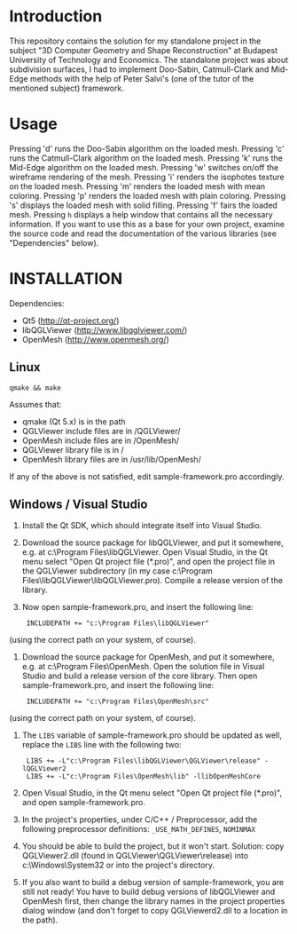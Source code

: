 # Introduction
This repository contains the solution for my standalone project in the subject 
"3D Computer Geometry and Shape Reconstruction" at Budapest University of 
Technology and Economics. The standalone project was about subdivision surfaces, 
I had to implement Doo-Sabin, Catmull-Clark and Mid-Edge methods with the help 
of Peter Salvi's (one of the tutor of the mentioned subject) framework.

# Usage

Pressing 'd' runs the Doo-Sabin algorithm on the loaded mesh.
Pressing 'c' runs the Catmull-Clark algorithm on the loaded mesh.
Pressing 'k' runs the Mid-Edge algorithm on the loaded mesh.
Pressing 'w' switches on/off the wireframe rendering of the mesh.
Pressing 'i' renders the isophotes texture on the loaded mesh.
Pressing 'm' renders the loaded mesh with mean coloring.
Pressing 'p' renders the loaded mesh with plain coloring.
Pressing 's' displays the loaded mesh with solid filling.
Pressing 'f' fairs the loaded mesh.
Pressing `h` displays a help window that contains all the necessary information.
If you want to use this as a base for your own project, examine the source code
and read the documentation of the various libraries (see "Dependencies" below).

# INSTALLATION

Dependencies:

- Qt5 (http://qt-project.org/)
- libQGLViewer (http://www.libqglviewer.com/)
- OpenMesh (http://www.openmesh.org/)

## Linux

    qmake && make

Assumes that:

- qmake (Qt 5.x) is in the path
- QGLViewer include files are in <standard include directory>/QGLViewer/
- OpenMesh  include files are in <standard include directory>/OpenMesh/
- QGLViewer library file  is  in <standard library directory>/
- OpenMesh  library files are in /usr/lib/OpenMesh/

If any of the above is not satisfied, edit sample-framework.pro accordingly.

## Windows / Visual Studio

1. Install the Qt SDK, which should integrate itself into Visual Studio.

1. Download the source package for libQGLViewer, and put it somewhere,
   e.g. at c:\Program Files\libQGLViewer. Open Visual Studio,
   in the Qt menu select "Open Qt project file (*.pro)",
   and open the project file in the QGLViewer subdirectory
   (in my case c:\Program Files\libQGLViewer\libQGLViewer.pro).
   Compile a release version of the library.

1. Now open sample-framework.pro, and insert the following line:

        INCLUDEPATH += "c:\Program Files\libQGLViewer"
  (using the correct path on your system, of course).

1. Download the source package for OpenMesh, and put it somewhere,
   e.g. at c:\Program Files\OpenMesh. Open the solution file
   in Visual Studio and build a release version of the core library.
   Then open sample-framework.pro, and insert the following line:

        INCLUDEPATH += "c:\Program Files\OpenMesh\src"
  (using the correct path on your system, of course).

1. The `LIBS` variable of sample-framework.pro should be updated as well,
   replace the `LIBS` line with the following two:

        LIBS += -L"c:\Program Files\libQGLViewer\QGLViewer\release" -lQGLViewer2
        LIBS += -L"c:\Program Files\OpenMesh\lib" -llibOpenMeshCore

1. Open Visual Studio, in the Qt menu select "Open Qt project file (*.pro)",
   and open sample-framework.pro.

1. In the project's properties, under C/C++ / Preprocessor, add the following
   preprocessor definitions: `_USE_MATH_DEFINES`, `NOMINMAX`

1. You should be able to build the project, but it won't start. Solution:
   copy QGLViewer2.dll (found in QGLViewer\QGLViewer\release\)
   into c:\Windows\System32 or into the project's directory.

1. If you also want to build a debug version of sample-framework,
   you are still not ready! You have to build debug versions of libQGLViewer
   and OpenMesh first, then change the library names in the project properties
   dialog window (and don't forget to copy QGLViewerd2.dll to a location
   in the path).
